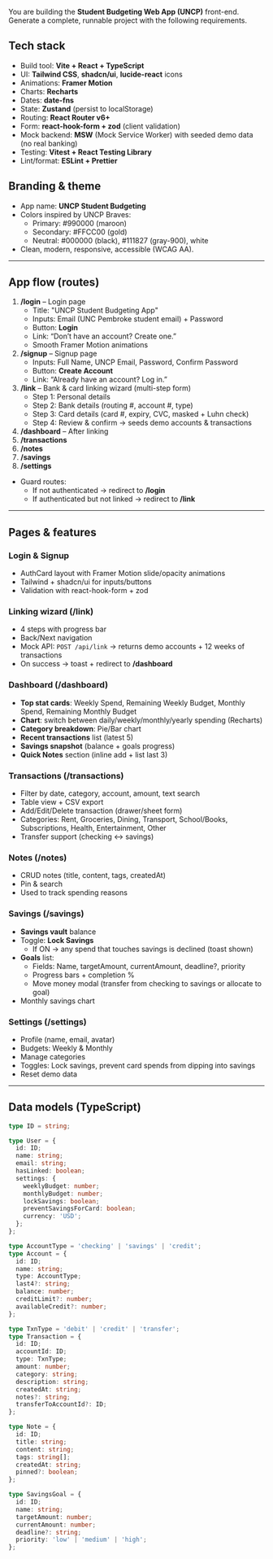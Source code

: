 You are building the **Student Budgeting Web App (UNCP)** front-end.  
Generate a complete, runnable project with the following requirements.  

## Tech stack
- Build tool: **Vite + React + TypeScript**
- UI: **Tailwind CSS**, **shadcn/ui**, **lucide-react** icons
- Animations: **Framer Motion**
- Charts: **Recharts**
- Dates: **date-fns**
- State: **Zustand** (persist to localStorage)
- Routing: **React Router v6+**
- Form: **react-hook-form + zod** (client validation)
- Mock backend: **MSW** (Mock Service Worker) with seeded demo data (no real banking)
- Testing: **Vitest + React Testing Library**
- Lint/format: **ESLint + Prettier**

## Branding & theme
- App name: **UNCP Student Budgeting**
- Colors inspired by UNCP Braves:  
  - Primary: #990000 (maroon)  
  - Secondary: #FFCC00 (gold)  
  - Neutral: #000000 (black), #111827 (gray-900), white  
- Clean, modern, responsive, accessible (WCAG AA).  

---

## App flow (routes)
1. **/login** – Login page
   - Title: "UNCP Student Budgeting App"
   - Inputs: Email (UNC Pembroke student email) + Password
   - Button: **Login**
   - Link: “Don’t have an account? Create one.”
   - Smooth Framer Motion animations
2. **/signup** – Signup page
   - Inputs: Full Name, UNCP Email, Password, Confirm Password
   - Button: **Create Account**
   - Link: “Already have an account? Log in.”
3. **/link** – Bank & card linking wizard (multi-step form)
   - Step 1: Personal details
   - Step 2: Bank details (routing #, account #, type)
   - Step 3: Card details (card #, expiry, CVC, masked + Luhn check)
   - Step 4: Review & confirm → seeds demo accounts & transactions
4. **/dashboard** – After linking
5. **/transactions**
6. **/notes**
7. **/savings**
8. **/settings**

- Guard routes:  
  - If not authenticated → redirect to **/login**  
  - If authenticated but not linked → redirect to **/link**  

---

## Pages & features

### Login & Signup
- AuthCard layout with Framer Motion slide/opacity animations
- Tailwind + shadcn/ui for inputs/buttons
- Validation with react-hook-form + zod

### Linking wizard (/link)
- 4 steps with progress bar
- Back/Next navigation
- Mock API: `POST /api/link` → returns demo accounts + 12 weeks of transactions
- On success → toast + redirect to **/dashboard**

### Dashboard (/dashboard)
- **Top stat cards**: Weekly Spend, Remaining Weekly Budget, Monthly Spend, Remaining Monthly Budget
- **Chart**: switch between daily/weekly/monthly/yearly spending (Recharts)
- **Category breakdown**: Pie/Bar chart
- **Recent transactions** list (latest 5)
- **Savings snapshot** (balance + goals progress)
- **Quick Notes** section (inline add + list last 3)

### Transactions (/transactions)
- Filter by date, category, account, amount, text search
- Table view + CSV export
- Add/Edit/Delete transaction (drawer/sheet form)
- Categories: Rent, Groceries, Dining, Transport, School/Books, Subscriptions, Health, Entertainment, Other
- Transfer support (checking ↔ savings)

### Notes (/notes)
- CRUD notes (title, content, tags, createdAt)
- Pin & search
- Used to track spending reasons

### Savings (/savings)
- **Savings vault** balance
- Toggle: **Lock Savings**  
  - If ON → any spend that touches savings is declined (toast shown)
- **Goals** list:
  - Fields: Name, targetAmount, currentAmount, deadline?, priority
  - Progress bars + completion %
  - Move money modal (transfer from checking to savings or allocate to goal)
- Monthly savings chart

### Settings (/settings)
- Profile (name, email, avatar)
- Budgets: Weekly & Monthly
- Manage categories
- Toggles: Lock savings, prevent card spends from dipping into savings
- Reset demo data

---

## Data models (TypeScript)
```ts
type ID = string;

type User = {
  id: ID;
  name: string;
  email: string;
  hasLinked: boolean;
  settings: {
    weeklyBudget: number;
    monthlyBudget: number;
    lockSavings: boolean;
    preventSavingsForCard: boolean;
    currency: 'USD';
  };
};

type AccountType = 'checking' | 'savings' | 'credit';
type Account = {
  id: ID;
  name: string;
  type: AccountType;
  last4?: string;
  balance: number;
  creditLimit?: number;
  availableCredit?: number;
};

type TxnType = 'debit' | 'credit' | 'transfer';
type Transaction = {
  id: ID;
  accountId: ID;
  type: TxnType;
  amount: number;
  category: string;
  description: string;
  createdAt: string;
  notes?: string;
  transferToAccountId?: ID;
};

type Note = {
  id: ID;
  title: string;
  content: string;
  tags: string[];
  createdAt: string;
  pinned?: boolean;
};

type SavingsGoal = {
  id: ID;
  name: string;
  targetAmount: number;
  currentAmount: number;
  deadline?: string;
  priority: 'low' | 'medium' | 'high';
};
